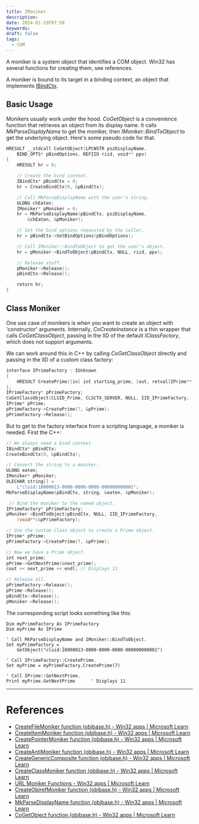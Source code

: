 ```yaml
---
title: IMoniker
description: 
date: 2024-01-29T07:59
keywords: 
draft: false
tags:
  - COM
---
```

A moniker is a system object that identifies a COM object.  Win32 has several functions for creating them, see references.

A moniker is bound to its target in a binding context, an object that implements [IBindCtx](/notes/computer/microsoft/com/imoniker/ibindctx).

## Basic Usage

Monikers usually work under the hood.  _CoGetObject_ is a convenience function that retrieves an object from its display name.  It calls _MkParseDisplayName_ to get the moniker, then _IMoniker::BindToObject_ to get the underlying object.  Here's some pseudo code for that.

```C++
HRESULT __stdcall CoGetObject(LPCWSTR pszDisplayName, 
    BIND_OPTS* pBindOptions, REFIID riid, void** ppv)
{
    HRESULT hr = 0;

    // Create the bind context.
    IBindCtx* pBindCtx = 0;
    hr = CreateBindCtx(0, &pBindCtx);

    // Call MkParseDisplayName with the user's string.
    ULONG chEaten;
    IMoniker* pMoniker = 0;
    hr = MkParseDisplayName(pBindCtx, pszDisplayName, 
        &chEaten, &pMoniker);

    // Set the bind options requested by the caller.
    hr = pBindCtx->SetBindOptions(pBindOptions);

    // Call IMoniker::BindToObject to get the user's object.
    hr = pMoniker->BindToObject(pBindCtx, NULL, riid, ppv);

    // Release stuff.
    pMoniker->Release();
    pBindCtx->Release();

    return hr;
}
```

## Class Moniker

One use case of monikers is when you want to create an object with 'constructor' arguments.  Internally, _CoCreateInstance_ is a thin wrapper that calls _CoGetClassObject_, passing in the IID of the default _IClassFactory_, which does not support arguments.

We can work around this in C++ by calling _CoGetClassObject_ directly and passing in the IID of a custom class factory:

```C++
interface IPrimeFactory : IUnknown
{
    HRESULT CreatePrime([in] int starting_prime, [out, retval]IPrime** ppPrime);
};
IPrimeFactory* pPrimeFactory;
CoGetClassObject(CLSID_Prime, CLSCTX_SERVER, NULL, IID_IPrimeFactory, (void**)&pPrimeFactory);
IPrime* pPrime;
pPrimeFactory->CreatePrime(7, &pPrime);
pPrimeFactory->Release();
```

But to get to the factory interface from a scripting language, a moniker is needed.  First the C++:

```C++
// We always need a bind context.
IBindCtx* pBindCtx;
CreateBindCtx(0, &pBindCtx);

// Convert the string to a moniker.
ULONG eaten;
IMoniker* pMoniker;
OLECHAR string[] = 
    L"clsid:10000013-0000-0000-0000-000000000001";
MkParseDisplayName(pBindCtx, string, &eaten, &pMoniker);

 // Bind the moniker to the named object.
IPrimeFactory* pPrimeFactory;
pMoniker->BindToObject(pBindCtx, NULL, IID_IPrimeFactory, 
    (void**)&pPrimeFactory);

// Use the custom class object to create a Prime object.
IPrime* pPrime;
pPrimeFactory->CreatePrime(7, &pPrime);

// Now we have a Prime object.
int next_prime;
pPrime->GetNextPrime(&next_prime);
cout << next_prime << endl; // Displays 11

// Release all.
pPrimeFactory->Release();
pPrime->Release();
pBindCtx->Release();
pMoniker->Release();
```

The corresponding script looks something like this:

```VB6
Dim myPrimeFactory As IPrimeFactory
Dim myPrime As IPrime

' Call MkParseDisplayName and IMoniker::BindToObject.
Set myPrimeFactory = _
    GetObject("clsid:10000013-0000-0000-0000-000000000001")

' Call IPrimeFactory::CreatePrime.
Set myPrime = myPrimeFactory.CreatePrime(7)

' Call IPrime::GetNextPrime.
Print myPrime.GetNextPrime      ' Displays 11
```

---
# References

- [CreateFileMoniker function (objbase.h) - Win32 apps | Microsoft Learn](https://learn.microsoft.com/en-us/windows/win32/api/objbase/nf-objbase-createfilemoniker)
- [CreateItemMoniker function (objbase.h) - Win32 apps | Microsoft Learn](https://learn.microsoft.com/en-us/windows/win32/api/objbase/nf-objbase-createitemmoniker)
- [CreatePointerMoniker function (objbase.h) - Win32 apps | Microsoft Learn](https://learn.microsoft.com/en-us/windows/win32/api/objbase/nf-objbase-createpointermoniker)
- [CreateAntiMoniker function (objbase.h) - Win32 apps | Microsoft Learn](https://learn.microsoft.com/en-us/windows/win32/api/objbase/nf-objbase-createantimoniker)
- [CreateGenericComposite function (objbase.h) - Win32 apps | Microsoft Learn](https://learn.microsoft.com/en-us/windows/win32/api/objbase/nf-objbase-creategenericcomposite)
- [CreateClassMoniker function (objbase.h) - Win32 apps | Microsoft Learn](https://learn.microsoft.com/en-us/windows/win32/api/objbase/nf-objbase-createclassmoniker)
- [URL Moniker Functions - Win32 apps | Microsoft Learn](https://learn.microsoft.com/en-us/windows/win32/com/url-moniker-api-functions)
- [CreateObjrefMoniker function (objbase.h) - Win32 apps | Microsoft Learn](https://learn.microsoft.com/en-us/windows/win32/api/objbase/nf-objbase-createobjrefmoniker)
- [MkParseDisplayName function (objbase.h) - Win32 apps | Microsoft Learn](https://learn.microsoft.com/en-us/windows/win32/api/objbase/nf-objbase-mkparsedisplayname)
- [CoGetObject function (objbase.h) - Win32 apps | Microsoft Learn](https://learn.microsoft.com/en-us/windows/win32/api/objbase/nf-objbase-cogetobject)
